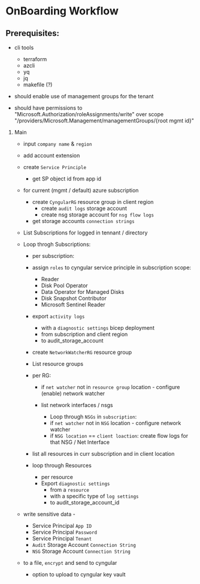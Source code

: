 # OnBoarding Workflow

## Prerequisites:
  - cli tools
    - terraform
    - azcli
    - yq
    - jq
    - makefile (?)

  - should enable use of management groups for the tenant
  - should have permissions to "Microsoft.Authorization/roleAssignments/write" over scope "/providers/Microsoft.Management/managementGroups/{root mgmt id}"

1. Main
    * input `company name` & `region`
    * add account extension
    * create `Service Principle`
      * get SP object id from app id
    * for current (mgmt / default) azure subscription
      * create `CyngularRG` resource group in client region
        * create `audit logs` storage account
        * create nsg storage account for `nsg flow logs`
      * get storage accounts `connection strings`

    * List Subscriptions for logged in tennant / directory
    
    * Loop throgh Subscriptions:
      * per subscription:
      * assign `roles` to cyngular service principle in subscription scope:
        * Reader
        * Disk Pool Operator
        * Data Operator for Managed Disks
        * Disk Snapshot Contributor
        * Microsoft Sentinel Reader
      * export `activity logs`
        * with a `diagnostic settings` bicep deployment
        * from subscription and client region
        * to audit_storage_account

      * create `NetworkWatcherRG` resource group
      * List resource groups
      * per RG:
        * if `net watcher` not in `resource group` location - configure (enable) network watcher

        * list network interfaces / nsgs
          * Loop through `NSGs` in `subscription`:
          * if `net watcher` not in `NSG` location - configure network watcher
          * if `NSG location` == `client loaction`: create flow logs for that NSG / Net Interface
    
      * list all resources in curr subscription and in client location
      * loop through Resources
        * per resource
        * Export `diagnostic settings`
          * from a `resource`
          * with a specific type of `log settings`
          * to audit_storage_account_id

    * write sensitive data -
      * Service Principal `App ID`
      * Service Principal `Password`
      * Service Principal `Tenant`
      * `Audit` Storage Account `Connection String`
      * `NSG` Storage Account `Connection String`
    * to a file, `encrypt` and send to cyngular
      * option to upload to cyngular key vault